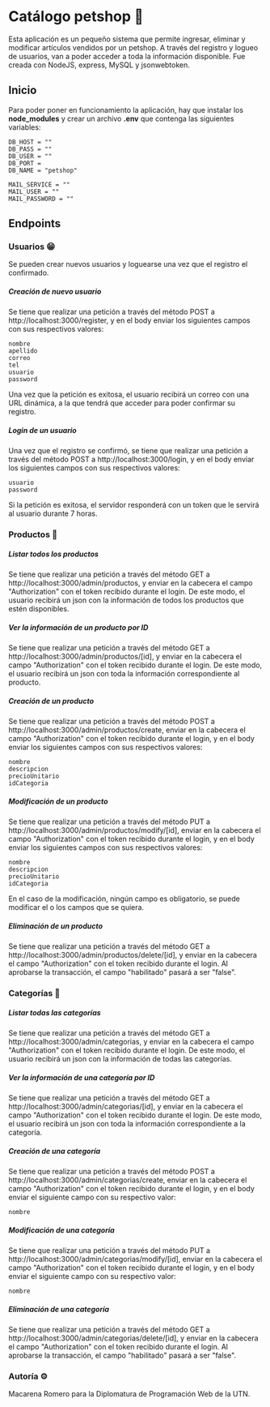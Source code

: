 # Catálogo petshop 🐾

Esta aplicación es un pequeño sistema que permite ingresar, eliminar y modificar artículos vendidos por un petshop. A través del registro y logueo de usuarios, van a poder acceder a toda la información disponible. Fue creada con NodeJS, express, MySQL y jsonwebtoken.

## Inicio 

Para poder poner en funcionamiento la aplicación, hay que instalar los **node_modules** y crear un archivo **.env** que contenga las siguientes variables:

```
DB_HOST = ""
DB_PASS = ""
DB_USER = ""
DB_PORT = 
DB_NAME = "petshop"

```

```
MAIL_SERVICE = ""
MAIL_USER = ""
MAIL_PASSWORD = ""

```
## Endpoints

### Usuarios 😁
Se pueden crear nuevos usuarios y loguearse una vez que el registro el confirmado.

##### Creación de nuevo usuario
Se tiene que realizar una petición a través del método POST a http://localhost:3000/register, y en el body enviar los siguientes campos con sus respectivos valores:
```
nombre
apellido
correo
tel
usuario
password

```
Una vez que la petición es exitosa, el usuario recibirá un correo con una URL dinámica, a la que tendrá que acceder para poder confirmar su registro.
##### Login de un usuario
Una vez que el registro se confirmó, se tiene que realizar una petición a través del método POST a http://localhost:3000/login, y en el body enviar los siguientes campos con sus respectivos valores:
```
usuario
password

```
Si la petición es exitosa, el servidor responderá con un token que le servirá al usuario durante 7 horas.

### Productos 🦴

##### Listar todos los productos
Se tiene que realizar una petición a través del método GET a http://localhost:3000/admin/productos, y enviar en la cabecera el campo "Authorization" con el token recibido durante el login.
De este modo, el usuario recibirá un json con la información de todos los productos que estén disponibles.
##### Ver la información de un producto por ID
Se tiene que realizar una petición a través del método GET a http://localhost:3000/admin/productos/[id], y enviar en la cabecera el campo "Authorization" con el token recibido durante el login.
De este modo, el usuario recibirá un json con toda la información correspondiente al producto.
##### Creación de un producto
Se tiene que realizar una petición a través del método POST a http://localhost:3000/admin/productos/create, enviar en la cabecera el campo "Authorization" con el token recibido durante el login, y en el body enviar los siguientes campos con sus respectivos valores:
```
nombre
descripcion
precioUnitario
idCategoria

```
##### Modificación de un producto
Se tiene que realizar una petición a través del método PUT a http://localhost:3000/admin/productos/modify/[id], enviar en la cabecera el campo "Authorization" con el token recibido durante el login, y en el body enviar los siguientes campos con sus respectivos valores:
```
nombre
descripcion
precioUnitario
idCategoria

```
En el caso de la modificación, ningún campo es obligatorio, se puede modificar el o los campos que se quiera.
##### Eliminación de un producto
Se tiene que realizar una petición a través del método GET a http://localhost:3000/admin/productos/delete/[id], y enviar en la cabecera el campo "Authorization" con el token recibido durante el login. Al aprobarse la transacción, el campo "habilitado" pasará a ser "false".

### Categorías 📑

##### Listar todas las categorías
Se tiene que realizar una petición a través del método GET a http://localhost:3000/admin/categorias, y enviar en la cabecera el campo "Authorization" con el token recibido durante el login.
De este modo, el usuario recibirá un json con la información de todas las categorías.
##### Ver la información de una categoría por ID
Se tiene que realizar una petición a través del método GET a http://localhost:3000/admin/categorias/[id], y enviar en la cabecera el campo "Authorization" con el token recibido durante el login.
De este modo, el usuario recibirá un json con toda la información correspondiente a la categoría.
##### Creación de una categoría
Se tiene que realizar una petición a través del método POST a http://localhost:3000/admin/categorias/create, enviar en la cabecera el campo "Authorization" con el token recibido durante el login, y en el body enviar el siguiente campo con su respectivo valor:
```
nombre

```
##### Modificación de una categoría
Se tiene que realizar una petición a través del método PUT a http://localhost:3000/admin/categorias/modify/[id], enviar en la cabecera el campo "Authorization" con el token recibido durante el login, y en el body enviar el siguiente campo con su respectivo valor:
```
nombre

```
##### Eliminación de una categoría
Se tiene que realizar una petición a través del método GET a http://localhost:3000/admin/categorias/delete/[id], y enviar en la cabecera el campo "Authorization" con el token recibido durante el login. Al aprobarse la transacción, el campo "habilitado" pasará a ser "false".



### Autoría ⚙
Macarena Romero para la Diplomatura de Programación Web de la UTN.